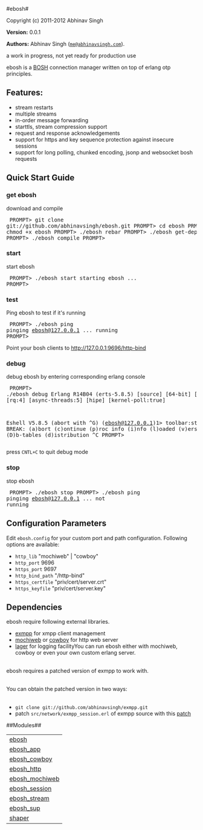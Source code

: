 

#ebosh#


Copyright (c) 2011-2012 Abhinav Singh

__Version:__ 0.0.1

__Authors:__ Abhinav Singh ([`me@abhinavsingh.com`](mailto:me@abhinavsingh.com)).

a work in progress, not yet ready for production use

ebosh is a [BOSH](http://xmpp.org/extensions/xep-0124.md) connection manager written on top of erlang otp principles.

Features:
----------
* stream restarts
* multiple streams
* in-order message forwarding
* starttls, stream compression support
* request and response acknowledgements
* support for https and key sequence protection against insecure sessions
* support for long polling, chunked encoding, jsonp and websocket bosh requests

Quick Start Guide
------------------

### get ebosh

download and compile<pre>
PROMPT> git clone git://github.com/abhinavsingh/ebosh.git
PROMPT> cd ebosh
PRMOPT> chmod +x ebosh
PROMPT> ./ebosh rebar
PROMPT> ./ebosh get-deps
PROMPT> ./ebosh compile
PROMPT>
</pre>

### start

start ebosh<pre>
PROMPT> ./ebosh start
starting ebosh ...
PROMPT></pre>

### test

Ping ebosh to test if it's running<pre>
PROMPT> ./ebosh ping
pinging ebosh@127.0.0.1 ...
running
PROMPT></pre>

Point your bosh clients to http://127.0.0.1:9696/http-bind

### debug

debug ebosh by entering corresponding erlang console<pre>
PROMPT> ./ebosh debug
Erlang R14B04 (erts-5.8.5) [source] [64-bit] [smp:4:4] [rq:4] [async-threads:5] [hipe] [kernel-poll:true]

Eshell V5.8.5  (abort with ^G)
(ebosh@127.0.0.1)1> toolbar:start().
BREAK: (a)bort (c)ontinue (p)roc info (i)nfo (l)oaded
       (v)ersion (k)ill (D)b-tables (d)istribution
^C
PROMPT>
</pre>

press `CNTL+C` to quit debug mode

### stop

stop ebosh<pre>
PROMPT> ./ebosh stop
PROMPT> ./ebosh ping
pinging ebosh@127.0.0.1 ...
not running
</pre>

Configuration Parameters
-------------------------
Edit `ebosh.config` for your custom port and path configuration. Following options are available:
* `http_lib`          "mochiweb" | "cowboy"
* `http_port`         9696
* `https_port`        9697
* `http_bind_path`    "/http-bind"
* `https_certfile`    "priv/cert/server.crt"
* `https_keyfile`     "priv/cert/server.key"

Dependencies
-------------
ebosh require following external libraries.

* [exmpp](https://github.com/abhinavsingh/exmpp/) for xmpp client management
* [mochiweb](https://github.com/abhinavsingh/mochiweb/) or [cowboy](https://github.com/abhinavsingh/cowboy/) for http web server
* [lager](https://github.com/abhinavsingh/lager/) for logging facilityYou can run ebosh either with mochiweb, cowboy or even your own custom erlang server.
<br></br>

ebosh requires a patched version of exmpp to work with.
<br></br>

You can obtain the patched version in two ways:
<br></br>

* `git clone git://github.com/abhinavsingh/exmpp.git`
* patch `src/network/exmpp_session.erl` of exmpp source with this [patch](https://github.com/abhinavsingh/exmpp/commit/580d736ad9c6c776ee1cc83bdcf2f63ca9096b2c)


##Modules##


<table width="100%" border="0" summary="list of modules">
<tr><td><a href="ebosh.md" class="module">ebosh</a></td></tr>
<tr><td><a href="ebosh_app.md" class="module">ebosh_app</a></td></tr>
<tr><td><a href="ebosh_cowboy.md" class="module">ebosh_cowboy</a></td></tr>
<tr><td><a href="ebosh_http.md" class="module">ebosh_http</a></td></tr>
<tr><td><a href="ebosh_mochiweb.md" class="module">ebosh_mochiweb</a></td></tr>
<tr><td><a href="ebosh_session.md" class="module">ebosh_session</a></td></tr>
<tr><td><a href="ebosh_stream.md" class="module">ebosh_stream</a></td></tr>
<tr><td><a href="ebosh_sup.md" class="module">ebosh_sup</a></td></tr>
<tr><td><a href="shaper.md" class="module">shaper</a></td></tr></table>

